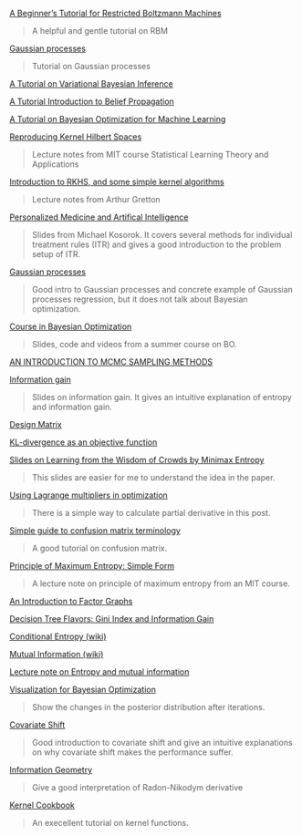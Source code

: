 [A Beginner’s Tutorial for Restricted Boltzmann Machines](https://deeplearning4j.org/restrictedboltzmannmachine)

> A helpful and gentle tutorial on RBM

[Gaussian processes](http://cs229.stanford.edu/section/cs229-gaussian_processes.pdf)

> Tutorial on Gaussian processes

[A Tutorial on Variational Bayesian Inference](http://www.orchid.ac.uk/eprints/40/1/fox_vbtut.pdf)

[A Tutorial Introduction to Belief Propagation](http://computerrobotvision.org/2009/tutorial_day/crv09_belief_propagation_v2.pdf)

[A Tutorial on Bayesian Optimization for Machine Learning](https://www.iro.umontreal.ca/~bengioy/cifar/NCAP2014-summerschool/slides/Ryan_adams_140814_bayesopt_ncap.pdf)

[Reproducing Kernel Hilbert Spaces](http://www.mit.edu/~9.520/scribe-notes/class03_gdurett.pdf)

> Lecture notes from MIT course Statistical Learning Theory and Applications

[Introduction to RKHS, and some simple kernel algorithms](http://www.gatsby.ucl.ac.uk/~gretton/coursefiles/lecture4_introToRKHS.pdf)

> Lecture notes from Arthur Gretton

[Personalized Medicine and Artifical Intelligence](http://www.stat.purdue.edu/symp2012/slides/session_15/Kosorok.pdf)

> Slides from Michael Kosorok. It covers several methods for individual treatment rules (ITR) and gives a good introduction to the problem setup of ITR.

[Gaussian processes](http://cs229.stanford.edu/section/cs229-gaussian_processes.pdf)
> Good intro to Gaussian processes and concrete example of Gaussian processes regression, but it does not talk about Bayesian optimization.

[Course in Bayesian Optimization](http://javiergonzalezh.github.io/archive4_teaching.html)
> Slides, code and videos from a summer course on BO.

[AN INTRODUCTION TO MCMC SAMPLING METHODS](http://www.statistics.com/papers/LESSON1_Notes_MCMC.pdf)

[Information gain](https://courses.cs.washington.edu/courses/cse455/10au/notes/InfoGain.pdf)
> Slides on information gain. It gives an intuitive explanation of entropy and information gain.

[Design Matrix](https://en.wikipedia.org/wiki/Design_matrix)

[KL-divergence as an objective function](http://timvieira.github.io/blog/post/2014/10/06/kl-divergence-as-an-objective-function/)

[Slides on Learning from the Wisdom of Crowds by Minimax Entropy](https://www.microsoft.com/en-us/research/wp-content/uploads/2012/12/MinimaxEnt.pdf)
> This slides are easier for me to understand the idea in the paper.

[Using Lagrange multipliers in optimization](http://kitchingroup.cheme.cmu.edu/blog/2013/02/03/Using-Lagrange-multipliers-in-optimization/)
> There is a simple way to calculate partial derivative in this post.

[Simple guide to confusion matrix terminology](http://www.dataschool.io/simple-guide-to-confusion-matrix-terminology/)
> A good tutorial on confusion matrix.

[Principle of Maximum Entropy: Simple Form](http://www-mtl.mit.edu/Courses/6.050/2003/notes/chapter9.pdf)
> A lecture note on principle of maximum entropy from an MIT course.

[An Introduction to Factor Graphs](http://people.binf.ku.dk/~thamelry/MLSB08/hal.pdf)

[Decision Tree Flavors: Gini Index and Information Gain](http://www.learnbymarketing.com/481/decision-tree-flavors-gini-info-gain/)

[Conditional Entropy (wiki)](https://en.wikipedia.org/wiki/Conditional_entropy)

[Mutual Information (wiki)](https://en.wikipedia.org/wiki/Mutual_information)

[Lecture note on Entropy and mutual information](http://www.info612.ece.mcgill.ca/lecture_02.pdf)

[Visualization for Bayesian Optimization](https://github.com/fmfn/BayesianOptimization/blob/master/examples/visualization.ipynb)
> Show the changes in the posterior distribution after iterations.

[Covariate Shift](http://sifaka.cs.uiuc.edu/jiang4/domain_adaptation/survey/node8.html)
> Good introduction to covariate shift and give an intuitive explanations on why covariate shift makes the performance suffer.

[Information Geometry](http://math.ucr.edu/home/baez/information/information_geometry_6.html)
> Give a good interpretation of Radon-Nikodym derivative

[Kernel Cookbook](http://www.cs.toronto.edu/~duvenaud/cookbook/index.html)
> An execellent tutorial on kernel functions.


